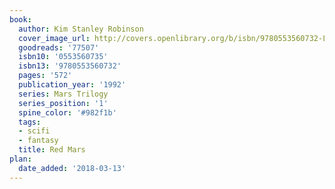 ```yaml
---
book:
  author: Kim Stanley Robinson
  cover_image_url: http://covers.openlibrary.org/b/isbn/9780553560732-L.jpg
  goodreads: '77507'
  isbn10: '0553560735'
  isbn13: '9780553560732'
  pages: '572'
  publication_year: '1992'
  series: Mars Trilogy
  series_position: '1'
  spine_color: '#982f1b'
  tags:
  - scifi
  - fantasy
  title: Red Mars
plan:
  date_added: '2018-03-13'
---
```

